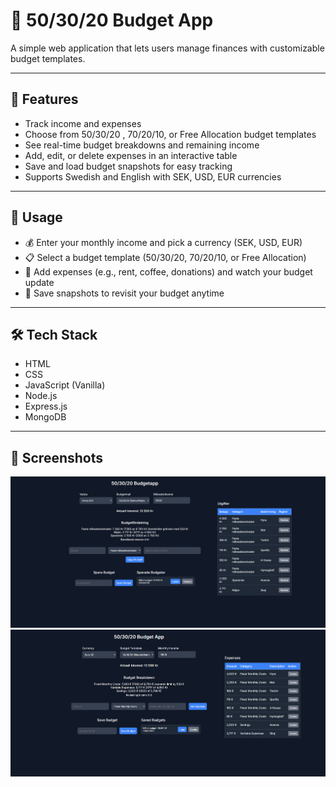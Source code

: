 # 💸 50/30/20 Budget App

A simple web application that lets users manage finances with customizable budget templates.

---

## 🌟 Features

- Track income and expenses
- Choose from 50/30/20 , 70/20/10, or Free Allocation budget templates
- See real-time budget breakdowns and remaining income
- Add, edit, or delete expenses in an interactive table
- Save and load budget snapshots for easy tracking
- Supports Swedish and English with SEK, USD, EUR currencies

---

## 🚀 Usage

- 💰 Enter your monthly income and pick a currency (SEK, USD, EUR)  
- 📋 Select a budget template (50/30/20, 70/20/10, or Free Allocation)  
- 🛒 Add expenses (e.g., rent, coffee, donations) and watch your budget update  
- 💾 Save snapshots to revisit your budget anytime  

---

## 🛠 Tech Stack

- HTML  
- CSS  
- JavaScript (Vanilla)  
- Node.js  
- Express.js  
- MongoDB

---

## 📸 Screenshots

![Budget App Screenshot](./budget-app/screenshots/budgetapp.PNG)
![Budget App Screenshot](./budget-app/screenshots/budgetappENG.PNG)


  

